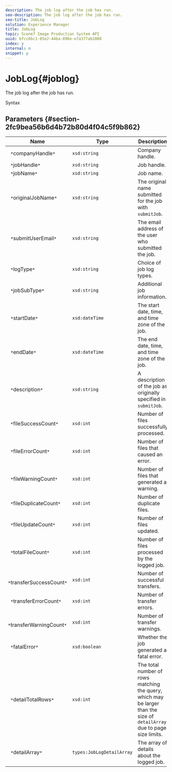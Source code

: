 ```yaml
---
description: The job log after the job has run.
seo-description: The job log after the job has run.
seo-title: JobLog
solution: Experience Manager
title: JobLog
topic: Scene7 Image Production System API
uuid: bfcc6bc1-85e2-44ba-896e-e7a377ab1008
index: y
internal: n
snippet: y
---
```


# JobLog{#joblog}

The job log after the job has run.

 Syntax 

## Parameters {#section-2fc9bea56b6d4b72b80d4f04c5f9b862}

|  Name  | Type  | Description  |
|---|---|---|
|  ` *`companyHandle`*`  | `xsd:string`  | Company handle.  |
|  ` *`jobHandle`*`  | `xsd:string`  | Job handle.  |
|  ` *`jobName`*`  | `xsd:string`  | Job name.  |
|  ` *`originalJobName`*`  | `xsd:string`  |The original name submitted for the job with `submitJob`.  |
|  ` *`submitUserEmail`*`  | `xsd:string`  | The email address of the user who submitted the job.  |
|  ` *`logType`*`  | `xsd:string`  | Choice of job log types.  |
|  ` *`jobSubType`*`  | `xsd:string`  | Additional job information.  |
|  ` *`startDate`*`  | `xsd:dateTime`  | The start date, time, and time zone of the job.  |
|  ` *`endDate`*`  | `xsd:dateTime`  | The end date, time, and time zone of the job.  |
|  ` *`description`*`  | `xsd:string`  |A description of the job as originally specified in `submitJob`.  |
|  ` *`fileSuccessCount`*`  | `xsd:int`  | Number of files successfully processed.  |
|  ` *`fileErrorCount`*`  | `xsd:int`  | Number of files that caused an error.  |
|  ` *`fileWarningCount`*`  | `xsd:int`  | Number of files that generated a warning.  |
|  ` *`fileDuplicateCount`*`  | `xsd:int`  | Number of duplicate files.  |
|  ` *`fileUpdateCount`*`  | `xsd:int`  | Number of files updated.  |
|  ` *`totalFileCount`*`  | `xsd:int`  | Number of files processed by the logged job.  |
|  ` *`transferSuccessCount`*`  | `xsd:int`  | Number of successful transfers.  |
|  ` *`transferErrorCount`*`  | `xsd:int`  | Number of transfer errors.  |
|  ` *`transferWarningCount`*`  | `xsd:int`  | Number of transfer warnings.  |
|  ` *`fatalError`*`  | `xsd:boolean`  | Whether the job generated a fatal error.  |
|  ` *`detailTotalRows`*`  | `xsd:int`  |The total number of rows matching the query, which may be larger than the size of `detailArray` due to page size limits.  |
|  ` *`detailArray`*`  | `types:JobLogDetailArray`  | The array of details about the logged job.  |

